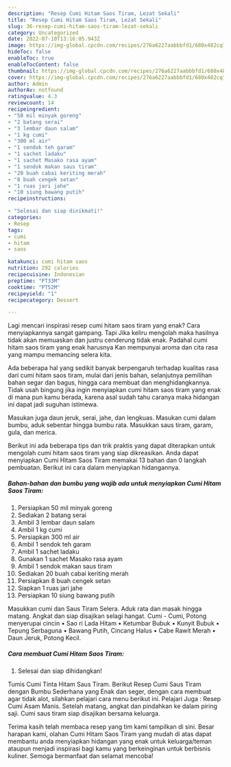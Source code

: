 ```yaml
---
description: "Resep Cumi Hitam Saos Tiram, Lezat Sekali"
title: "Resep Cumi Hitam Saos Tiram, Lezat Sekali"
slug: 36-resep-cumi-hitam-saos-tiram-lezat-sekali
category: Uncategorized
date: 2022-07-10T13:16:05.943Z
image: https://img-global.cpcdn.com/recipes/276a6227aabbbfd1/680x482cq70/cumi-hitam-saos-tiram-foto-resep-utama.jpg
hideToc: false
enableToc: true
enableTocContent: false
thumbnail: https://img-global.cpcdn.com/recipes/276a6227aabbbfd1/680x482cq70/cumi-hitam-saos-tiram-foto-resep-utama.jpg
cover: https://img-global.cpcdn.com/recipes/276a6227aabbbfd1/680x482cq70/cumi-hitam-saos-tiram-foto-resep-utama.jpg
author: Admin
authorAv: notfound
ratingvalue: 4.3
reviewcount: 14
recipeingredient:
- "50 mil minyak goreng"
- "2 batang serai"
- "3 lembar daun salam"
- "1 kg cumi"
- "300 ml air"
- "1 sendok teh garam"
- "1 sachet ladaku"
- "1 sachet Masako rasa ayam"
- "1 sendok makan saus tiram"
- "20 buah cabai keriting merah"
- "8 buah cengek setan"
- "1 ruas jari jahe"
- "10 siung bawang putih"
recipeinstructions:

- "Selesai dan siap dinikmati!"
categories:
- Resep
tags:
- cumi
- hitam
- saos

katakunci: cumi hitam saos 
nutrition: 292 calories
recipecuisine: Indonesian
preptime: "PT33M"
cooktime: "PT52M"
recipeyield: "1"
recipecategory: Dessert

---
```



Lagi mencari inspirasi resep cumi hitam saos tiram yang enak? Cara menyiapkannya sangat gampang. Tapi Jika keliru mengolah maka hasilnya tidak akan memuaskan dan justru cenderung tidak enak. Padahal cumi hitam saos tiram yang enak harusnya Kan mempunyai aroma dan cita rasa yang mampu memancing selera kita.


Ada beberapa hal yang sedikit banyak berpengaruh terhadap kualitas rasa dari cumi hitam saos tiram, mulai dari jenis bahan, selanjutnya pemilihan bahan segar dan bagus, hingga cara membuat dan menghidangkannya. Tidak usah bingung jika ingin menyiapkan cumi hitam saos tiram yang enak di mana pun kamu berada, karena asal sudah tahu caranya maka hidangan ini dapat jadi suguhan istimewa.

Masukan juga daun jeruk, serai, jahe, dan lengkuas. Masukan cumi dalam bumbu, aduk sebentar hingga bumbu rata. Masukkan saus tiram, garam, gula, dan merica.


Berikut ini ada beberapa tips dan trik praktis yang dapat diterapkan untuk mengolah cumi hitam saos tiram yang siap dikreasikan. Anda dapat menyiapkan Cumi Hitam Saos Tiram memakai 13 bahan dan 0 langkah pembuatan. Berikut ini cara dalam menyiapkan hidangannya.

<!--inarticleads1-->

##### Bahan-bahan dan bumbu yang wajib ada untuk menyiapkan Cumi Hitam Saos Tiram:

1. Persiapkan 50 mil minyak goreng
1. Sediakan 2 batang serai
1. Ambil 3 lembar daun salam
1. Ambil 1 kg cumi
1. Persiapkan 300 ml air
1. Ambil 1 sendok teh garam
1. Ambil 1 sachet ladaku
1. Gunakan 1 sachet Masako rasa ayam
1. Ambil 1 sendok makan saus tiram
1. Sediakan 20 buah cabai keriting merah
1. Persiapkan 8 buah cengek setan
1. Siapkan 1 ruas jari jahe
1. Persiapkan 10 siung bawang putih


Masukkan cumi dan Saus Tiram Selera. Aduk rata dan masak hingga matang. Angkat dan siap disajikan selagi hangat. Cumi - Cumi, Potong menyerupai cincin • Sao ri Lada Hitam • Ketumbar Bubuk • Kunyit Bubuk • Tepung Serbaguna • Bawang Putih, Cincang Halus • Cabe Rawit Merah • Daun Jeruk, Potong Kecil. 

<!--inarticleads2-->

##### Cara membuat Cumi Hitam Saos Tiram:


1. Selesai dan siap dihidangkan!

Tumis Cumi Tinta Hitam Saus Tiram. Berikut Resep Cumi Saus Tiram dengan Bumbu Sederhana yang Enak dan seger, dengan cara membuat agar tidak alot, silahkan pelajari cara menu berikut ini. Pelajari Juga : Resep Cumi Asam Manis. Setelah matang, angkat dan pindahkan ke dalam piring saji. Cumi saus tiram siap disajikan bersama keluarga. 

Terima kasih telah membaca resep yang tim kami tampilkan di sini. Besar harapan kami, olahan Cumi Hitam Saos Tiram yang mudah di atas dapat membantu anda menyiapkan hidangan yang enak untuk keluarga/teman ataupun menjadi inspirasi bagi kamu yang berkeinginan untuk berbisnis kuliner. Semoga bermanfaat dan selamat mencoba!

